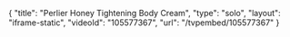 {
    "title": "Perlier Honey Tightening Body Cream",
    "type": "solo",
    "layout": "iframe-static",
    "videoId": "105577367",
    "url": "\/tvpembed\/105577367"
}